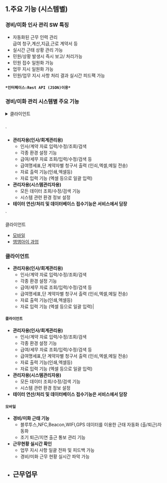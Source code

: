 ## 1.주요 기능 (시스템별)
### 경비/미화 인사 관리 SW 특징 
* 자동화된 근무 인력 관리  
급여 청구,계산,지급,근로 계약서 등
* 실시간 근태 상황 관리 가능
* 민원/상황 발생시 즉시 보고/ 처리가능 
* 민원 접수 일원화 가능 
* 업무 지시 일원화 가능 
* 민원/업무 지시 사항 처리 결과 실시간 피드팩 가능 
#### ` *인터페이스:Rest API (JSON)이용* `
### 경비/미화 관리 시스템별 주요 기능

<details>
<summary>클라이언트</summary>
    
<br/>
    
* **관리자용(인사/회계관리용)**
    - 인사/계약 자료 입력/수정/조회/검색
    - 각종 환경 설정 기능 
    - 급여/세무 자료 조회/입력/수정/검색 등
    - 급여명세표,단 계약자별 청구서 출력 (인쇠,엑셀,메일 전송)
    - 자료 출력 기능(인쇄,엑셀등)
    - 자료 입력 기능 (엑셀 등으로 일괄 입력)
* **관리자용(시스템관리자용)**
    - 모든 데이터 조회/수정/검색 기능
    - 시스템 관련 환경 정보 설정
* **테이터 연산/처리 및 데이터베이스 접수기능은 서비스에서 담장**

</details>
   
<br/>

`
* **관리자용(인사/회계관리용)**
    - 인사/계약 자료 입력/수정/조회/검색
    - 각종 환경 설정 기능 
    - 급여/세무 자료 조회/입력/수정/검색 등
    - 급여명세표,단 계약자별 청구서 출력 (인쇠,엑셀,메일 전송)
    - 자료 출력 기능(인쇄,엑셀등)
    - 자료 입력 기능 (엑셀 등으로 일괄 입력)
* **관리자용(시스템관리자용)**
    - 모든 데이터 조회/수정/검색 기능
    - 시스템 관련 환경 정보 설정
* **테이터 연산/처리 및 데이터베이스 접수기능은 서비스에서 담장**

`
    
    
    
    
클라이언트
- [모바일](#모바일)
- [앰앰아이 과업](#앰앰아이-과업)

### 클라이언트
* **관리자용(인사/회계관리용)**
    - 인사/계약 자료 입력/수정/조회/검색
    - 각종 환경 설정 기능 
    - 급여/세무 자료 조회/입력/수정/검색 등
    - 급여명세표,단 계약자별 청구서 출력 (인쇠,엑셀,메일 전송)
    - 자료 출력 기능(인쇄,엑셀등)
    - 자료 입력 기능 (엑셀 등으로 일괄 입력)|
#### `클라이언트`
* **관리자용(인사/회계관리용)**
    - 인사/계약 자료 입력/수정/조회/검색
    - 각종 환경 설정 기능 
    - 급여/세무 자료 조회/입력/수정/검색 등
    - 급여명세표,단 계약자별 청구서 출력 (인쇠,엑셀,메일 전송)
    - 자료 출력 기능(인쇄,엑셀등)
    - 자료 입력 기능 (엑셀 등으로 일괄 입력)
* **관리자용(시스템관리자용)**
    - 모든 데이터 조회/수정/검색 기능
    - 시스템 관련 환경 정보 설정
* **테이터 연산/처리 및 데이터베이스 접수기능은 서비스에서 담장**
#### `모바일`
* **경비/미화 근태 기능**
    - 블루투스,NFC,Beacon,WIFI,GPS 데이터를 이용한 근태 자동화 (출/퇴근)자동화 
    - 조기 퇴근/지연 출근 통보 관리 기능
* **근무현황 실시간 확인** 
     - 업무 지시 사항 일괄 전파 및 피드백 가능 
     - 경비/미화 근무 현황 실시간 파악 가능 
* **근무업무** 
    - 
    
    
    
    
    

